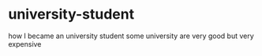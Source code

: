 # university-student
how I became an university student
some university are very good but very expensive
